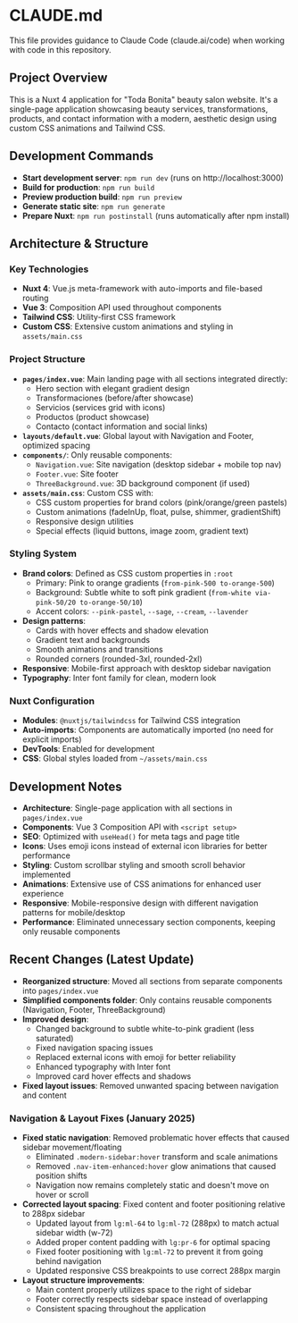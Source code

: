 # CLAUDE.md

This file provides guidance to Claude Code (claude.ai/code) when working with code in this repository.

## Project Overview

This is a Nuxt 4 application for "Toda Bonita" beauty salon website. It's a single-page application showcasing beauty services, transformations, products, and contact information with a modern, aesthetic design using custom CSS animations and Tailwind CSS.

## Development Commands

- **Start development server**: `npm run dev` (runs on http://localhost:3000)
- **Build for production**: `npm run build`
- **Preview production build**: `npm run preview`
- **Generate static site**: `npm run generate`
- **Prepare Nuxt**: `npm run postinstall` (runs automatically after npm install)

## Architecture & Structure

### Key Technologies
- **Nuxt 4**: Vue.js meta-framework with auto-imports and file-based routing
- **Vue 3**: Composition API used throughout components
- **Tailwind CSS**: Utility-first CSS framework
- **Custom CSS**: Extensive custom animations and styling in `assets/main.css`

### Project Structure
- **`pages/index.vue`**: Main landing page with all sections integrated directly:
  - Hero section with elegant gradient design
  - Transformaciones (before/after showcase)
  - Servicios (services grid with icons)
  - Productos (product showcase)
  - Contacto (contact information and social links)
- **`layouts/default.vue`**: Global layout with Navigation and Footer, optimized spacing
- **`components/`**: Only reusable components:
  - `Navigation.vue`: Site navigation (desktop sidebar + mobile top nav)
  - `Footer.vue`: Site footer
  - `ThreeBackground.vue`: 3D background component (if used)
- **`assets/main.css`**: Custom CSS with:
  - CSS custom properties for brand colors (pink/orange/green pastels)
  - Custom animations (fadeInUp, float, pulse, shimmer, gradientShift)
  - Responsive design utilities
  - Special effects (liquid buttons, image zoom, gradient text)

### Styling System
- **Brand colors**: Defined as CSS custom properties in `:root`
  - Primary: Pink to orange gradients (`from-pink-500 to-orange-500`)
  - Background: Subtle white to soft pink gradient (`from-white via-pink-50/20 to-orange-50/10`)
  - Accent colors: `--pink-pastel`, `--sage`, `--cream`, `--lavender`
- **Design patterns**: 
  - Cards with hover effects and shadow elevation
  - Gradient text and backgrounds
  - Smooth animations and transitions
  - Rounded corners (rounded-3xl, rounded-2xl)
- **Responsive**: Mobile-first approach with desktop sidebar navigation
- **Typography**: Inter font family for clean, modern look

### Nuxt Configuration
- **Modules**: `@nuxtjs/tailwindcss` for Tailwind CSS integration
- **Auto-imports**: Components are automatically imported (no need for explicit imports)
- **DevTools**: Enabled for development
- **CSS**: Global styles loaded from `~/assets/main.css`

## Development Notes

- **Architecture**: Single-page application with all sections in `pages/index.vue`
- **Components**: Vue 3 Composition API with `<script setup>`
- **SEO**: Optimized with `useHead()` for meta tags and page title
- **Icons**: Uses emoji icons instead of external icon libraries for better performance
- **Styling**: Custom scrollbar styling and smooth scroll behavior implemented
- **Animations**: Extensive use of CSS animations for enhanced user experience
- **Responsive**: Mobile-responsive design with different navigation patterns for mobile/desktop
- **Performance**: Eliminated unnecessary section components, keeping only reusable components

## Recent Changes (Latest Update)

- **Reorganized structure**: Moved all sections from separate components into `pages/index.vue`
- **Simplified components folder**: Only contains reusable components (Navigation, Footer, ThreeBackground)
- **Improved design**: 
  - Changed background to subtle white-to-pink gradient (less saturated)
  - Fixed navigation spacing issues
  - Replaced external icons with emoji for better reliability
  - Enhanced typography with Inter font
  - Improved card hover effects and shadows
- **Fixed layout issues**: Removed unwanted spacing between navigation and content

### Navigation & Layout Fixes (January 2025)

- **Fixed static navigation**: Removed problematic hover effects that caused sidebar movement/floating
  - Eliminated `.modern-sidebar:hover` transform and scale animations
  - Removed `.nav-item-enhanced:hover` glow animations that caused position shifts
  - Navigation now remains completely static and doesn't move on hover or scroll
- **Corrected layout spacing**: Fixed content and footer positioning relative to 288px sidebar
  - Updated layout from `lg:ml-64` to `lg:ml-72` (288px) to match actual sidebar width (w-72)
  - Added proper content padding with `lg:pr-6` for optimal spacing
  - Fixed footer positioning with `lg:ml-72` to prevent it from going behind navigation
  - Updated responsive CSS breakpoints to use correct 288px margin
- **Layout structure improvements**:
  - Main content properly utilizes space to the right of sidebar
  - Footer correctly respects sidebar space instead of overlapping
  - Consistent spacing throughout the application